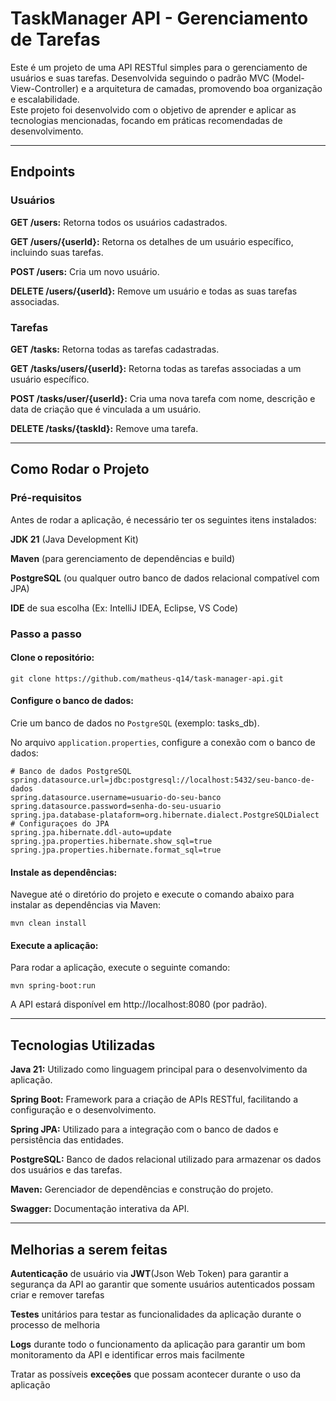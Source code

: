 # TaskManager API - Gerenciamento de Tarefas

Este é um projeto de uma API RESTful simples para o gerenciamento de usuários e suas tarefas. Desenvolvida seguindo o
padrão MVC (Model-View-Controller) e a arquitetura de camadas,
promovendo boa organização e escalabilidade.  
Este projeto foi desenvolvido com o objetivo de aprender e aplicar as
tecnologias mencionadas, focando em práticas recomendadas de desenvolvimento.

---

## Endpoints

### Usuários

**GET /users:** Retorna todos os usuários cadastrados.

**GET /users/{userId}:** Retorna os detalhes de um usuário específico, incluindo suas tarefas.

**POST /users:** Cria um novo usuário.

**DELETE /users/{userId}:** Remove um usuário e todas as suas tarefas associadas.

### Tarefas

**GET /tasks:** Retorna todas as tarefas cadastradas.

**GET /tasks/users/{userId}:** Retorna todas as tarefas associadas a um usuário específico.

**POST /tasks/user/{userId}:** Cria uma nova tarefa com nome, descrição e data de criação que é vinculada a um usuário.

**DELETE /tasks/{taskId}:** Remove uma tarefa.

---

## Como Rodar o Projeto

### Pré-requisitos

Antes de rodar a aplicação, é necessário ter os seguintes itens instalados:

**JDK 21** (Java Development Kit)

**Maven** (para gerenciamento de dependências e build)

**PostgreSQL** (ou qualquer outro banco de dados relacional compatível com JPA)

**IDE** de sua escolha (Ex: IntelliJ IDEA, Eclipse, VS Code)

### Passo a passo

#### Clone o repositório:

```shell
git clone https://github.com/matheus-q14/task-manager-api.git
```

#### Configure o banco de dados:

Crie um banco de dados no `PostgreSQL` (exemplo: tasks_db).

No arquivo `application.properties`, configure a conexão com o banco de dados:

```properties
# Banco de dados PostgreSQL
spring.datasource.url=jdbc:postgresql://localhost:5432/seu-banco-de-dados
spring.datasource.username=usuario-do-seu-banco
spring.datasource.password=senha-do-seu-usuario
spring.jpa.database-plataform=org.hibernate.dialect.PostgreSQLDialect
# Configuraçoes do JPA
spring.jpa.hibernate.ddl-auto=update
spring.jpa.properties.hibernate.show_sql=true
spring.jpa.properties.hibernate.format_sql=true
```

#### Instale as dependências:

Navegue até o diretório do projeto e execute o comando abaixo para instalar as dependências via
Maven:

```shell
mvn clean install
```

#### Execute a aplicação:

Para rodar a aplicação, execute o seguinte comando:

```shell
mvn spring-boot:run
```

A API estará disponível em http://localhost:8080 (por padrão).

---

## Tecnologias Utilizadas

**Java 21:** Utilizado como linguagem principal para o desenvolvimento da aplicação.

**Spring Boot:** Framework para a criação de APIs RESTful, facilitando a configuração e o desenvolvimento.

**Spring JPA:** Utilizado para a integração com o banco de dados e persistência das entidades.

**PostgreSQL:** Banco de dados relacional utilizado para armazenar os dados dos usuários e das tarefas.

**Maven:** Gerenciador de dependências e construção do projeto.

**Swagger:** Documentação interativa da API.

---

## Melhorias a serem feitas

**Autenticação** de usuário via **JWT**(Json Web Token) para garantir a segurança da
API ao garantir que somente usuários autenticados possam criar e remover tarefas

**Testes** unitários para testar as funcionalidades da aplicação durante o processo de melhoria

**Logs** durante todo o funcionamento da aplicação para garantir um bom monitoramento da API e identificar erros mais
facilmente

Tratar as possíveis **exceções** que possam acontecer durante o uso da aplicação